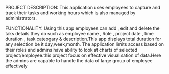 PROJECT DESCRIPTION:
This application uses employees to capture and track their tasks and working hours which is also managed by administrators.

FUNCTIONALITY:
Using this app employees can add , edit and delete the taks details they do such as employee name , Role , project date , time duration , task cateogary & description.This app displays total duration for any selection be it day,week,month.
The application limits access based on their roles and admins have ability to look at charts of selected project/employee.this project focus on effective visualisation of data.Here the admins are capable to handle the data of large group of employee effectively
